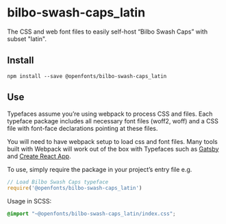 
# bilbo-swash-caps_latin

The CSS and web font files to easily self-host “Bilbo Swash Caps” with subset "latin".

## Install

`npm install --save @openfonts/bilbo-swash-caps_latin`

## Use

Typefaces assume you’re using webpack to process CSS and files. Each typeface
package includes all necessary font files (woff2, woff) and a CSS file with
font-face declarations pointing at these files.

You will need to have webpack setup to load css and font files. Many tools built
with Webpack will work out of the box with Typefaces such as [Gatsby](https://github.com/gatsbyjs/gatsby)
and [Create React App](https://github.com/facebookincubator/create-react-app).

To use, simply require the package in your project’s entry file e.g.

```javascript
// Load Bilbo Swash Caps typeface
require('@openfonts/bilbo-swash-caps_latin')
```

Usage in SCSS:
```scss
@import "~@openfonts/bilbo-swash-caps_latin/index.css";
```
